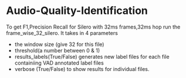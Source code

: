 # Audio-Quality-Identification
To get F1,Precision Recall for Silero with 32ms frames,32ms hop run the frame_wise_32_silero. It takes in 4 parameters 

* the window size (give 32 for this file)
* threshold(a number between 0 & 1) 
* results_labels(True/False) generates new label files for each file containiing VAD annotated label files
* verbose (True/False)  to show results for individual files.
